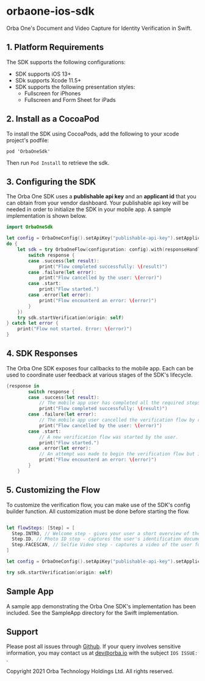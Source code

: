 # orbaone-ios-sdk
Orba One's Document and Video Capture for Identity Verification in Swift.

## 1. Platform Requirements

The SDK supports the following configurations:
- SDK supports iOS 13+
- SDk supports Xcode 11.5+
- SDK supports the following presentation styles:
    - Fullscreen for iPhones
    - Fullscreen and Form Sheet for iPads


## 2. Install as a CocoaPod

To install the SDK using CocoaPods, add the following to your xcode project's podfile:

```
pod 'OrbaOneSdk'
```

Then run `Pod Install` to retrieve the sdk.

## 3. Configuring the SDK

The Orba One SDK uses a **publishable api key** and an **applicant id** that you can obtain from your vendor dashboard. Your publishable api key will be needed in order to initialize the SDK in your mobile app. A sample implementation is shown below.

```swift
import OrbaOneSdk

let config = OrbaOneConfig().setApiKey("publishable-api-key").setApplicantId("applicant-id").setFlow([.INTRO, .ID, .FACESCAN]).build()
do {
    let sdk = try OrbaOneFlow(configuration: config).with(responseHandler: {response in
        switch response {
        case .success(let result):
            print("Flow completed successfully: \(result)")
        case .failure(let error):
            print("Flow cancelled by the user: \(error)")
        case .start:
            print("Flow started.")
        case .error(let error):
            print("Flow encounterd an error: \(error)")
        }
    })
    try sdk.startVerification(origin: self)
} catch let error {
    print("Flow not started. Error: \(error)")
}
```

## 4. SDK Responses

The Orba One SDK exposes four callbacks to the mobile app. Each can be used to coordinate user feedback at various stages of the SDK's lifecycle.

```swift
{response in
        switch response {
        case .success(let result):
            // The mobile app user has completed all the required steps and is returned to the view that initiated the SDK.
            print("Flow completed successfully: \(result)")
        case .failure(let error):
            // The mobile app user cancelled the verification flow by returning to view that initiated the SDK.
            print("Flow cancelled by the user: \(error)")
        case .start:
            // A new verification flow was started by the user.
            print("Flow started.")
        case .error(let error):
            // An attempt was made to begin the verification flow but it failed.
            print("Flow encounterd an error: \(error)")
        }
    }
```
## 5. Customizing the Flow

To customize the verification flow, you can make use of the SDK's config builder function. All customization must be done before starting the flow.

```swift

let flowSteps: [Step] = [
  Step.INTRO, // Welcome step - gives your user a short overview of the flow. [Optional, Default].
  Step.ID, // Photo ID step - captures the user's identification document. [Default].
  Step.FACESCAN, // Selfie Video step - captures a video of the user for liveness detection. [Default].
]

let config = OrbaOneConfig().setApiKey("publishable-api-key").setApplicantId("applicant-id").setFlow(flowSteps).build()

try sdk.startVerification(origin: self)
```

## Sample App
A sample app demonstrating the Orba One SDK's implementation has been included. See the SampleApp directory for the Swift implementation.

## Support

Please post all issues through [Github](https://github.com/orbaone/orbaone-ios-sdk/issues). If your query involves sensitive information, you may contact us at dev@orba.io with the subject `IOS ISSUE: `.

Copyright 2021 Orba Technology Holdings Ltd. All rights reserved.
